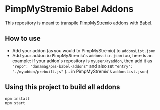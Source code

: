 # PimpMyStremio Babel Addons

This repository is meant to transpile [PimpMyStremio](https://github.com/sungshon/PimpMyStremio) addons with Babel.


## How to use

- Add your addon (as you would to PimpMyStremio) to `addonsList.json`
- Add your addon to PimpMyStremio's `addonsList.json` too, here is an example: if your addon's repository is `myuser/myaddon`, then add it as `"repo": "danamag/pms-babel-addons"` and also set `"entry": "./myaddon/prebuilt.js"` (... in PimpMyStremio's `addonsList.json`)


## Using this project to build all addons

```
npm install
npm start
```
